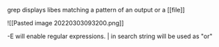 grep displays libes matching a pattern of an output or a [[file]]

![[Pasted image 20220303093200.png]]

-E will enable regular expressions.
| in search string will be used as "or"